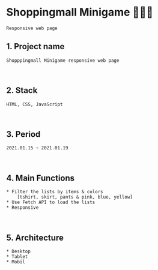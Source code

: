# Shoppingmall Minigame 👕👖👗
    Responsive web page
 
## 1. Project name
    Shopppingmall Minigame responsive web page
<br>

## 2. Stack
    HTML, CSS, JavaScript
<br>

## 3. Period
    2021.01.15 ~ 2021.01.19
<br>

## 4. Main Functions
    * Filter the lists by items & colors
        [tshirt, skirt, pants & pink, blue, yellow]
    * Use Fetch API to load the lists
    * Responsive

<br>

## 5. Architecture
    * Desktop
    * Tablet
    * Mobil
